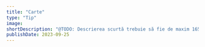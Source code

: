 ```yaml
---
title: "Carte"
type: "Tip"
image:
shortDescription: "@TODO: Descrierea scurtă trebuie să fie de maxim 165 caractere"
publishDate: 2023-09-25
---
```

